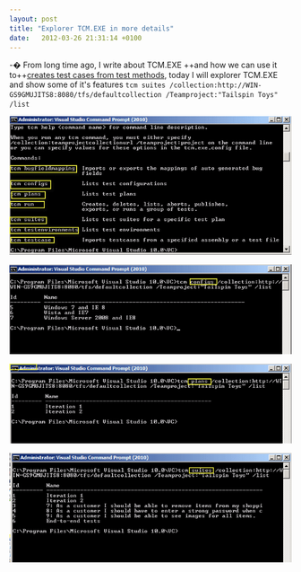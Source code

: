 ```yaml
---
layout: post
title: "Explorer TCM.EXE in more details"
date:   2012-03-26 21:31:14 +0100
---
```


-� From long time ago, I write about TCM.EXE ++and how we can use it
to++[creates test cases from test
methods](https://mohamedradwan-devops.github.io/posts/creates-test-cases-from-test-methods-using-tcm-exe/ "Create Test Cases using TCM.EXE"),
today I will explorer TCM.EXE and show some of it\'s features
`tcm suites /collection:http://WIN-GS9GMUJITS8:8080/tfs/defaultcollection /Teamproject:"Tailspin Toys" /list`

[![TCM](/assets/images/2012/03/4.png)](/assets/images/2012/03/4.png)

[![TCM Config](/assets/images/2012/03/1.png)](/assets/images/2012/03/1.png)

[![TCM Plans](/assets/images/2012/03/2.png)](/assets/images/2012/03/2.png)

[![TCM Suites](/assets/images/2012/03/3.png)](/assets/images/2012/03/3.png)

